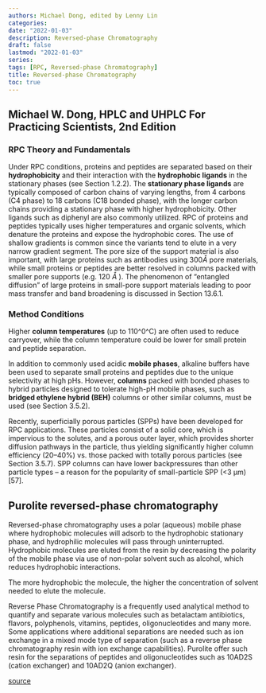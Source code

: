 ```yaml
---
authors: Michael Dong, edited by Lenny Lin
categories: 
date: "2022-01-03"
description: Reversed-phase Chromatography
draft: false
lastmod: "2022-01-03"
series: 
tags: [RPC, Reversed-phase Chromatography]
title: Reversed-phase Chromatography
toc: true
---
```



<!--more-->

## Michael W. Dong, HPLC and UHPLC For Practicing Scientists, 2nd Edition

### RPC Theory and Fundamentals
Under RPC conditions, proteins and peptides are separated based on their **hydrophobicity** and their interaction with the **hydrophobic ligands** in the stationary phases (see Section 1.2.2). The **stationary phase ligands** are typically composed of carbon chains of varying lengths, from 4 carbons (C4 phase) to 18 carbons (C18 bonded phase), with the longer carbon chains providing a stationary phase with higher hydrophobicity. Other ligands such as diphenyl are also commonly utilized. RPC of proteins and peptides typically uses higher temperatures and organic solvents, which denature the proteins and expose the hydrophobic cores. The use of shallow gradients is common since the variants tend to elute in a very narrow gradient segment. The pore size of the support material is also important, with large proteins such as antibodies using 300$\mathring{A}$
 pore materials, while small proteins or peptides are better resolved in columns packed with smaller pore supports (e.g. 120 $\mathring{A}$
). The phenomenon of “entangled diffusion” of large proteins in small-pore support materials leading to poor mass transfer and band broadening is discussed in Section 13.6.1.  

### Method Conditions
Higher **column temperatures** (up to 110^0^C) are often used to reduce carryover, while the column temperature could be lower for small protein and peptide separation.  

In addition to commonly used acidic **mobile phases**, alkaline buffers have been used to separate small proteins and peptides due to the unique selectivity at high pHs. However, **columns** packed with bonded phases to hybrid particles designed to tolerate high-pH mobile phases, such as **bridged ethylene hybrid (BEH)** columns or other similar columns, must be used (see Section 3.5.2).  

Recently, superficially porous particles (SPPs) have been developed for RPC applications. These particles consist of a solid core, which is impervious to the solutes, and a porous outer layer, which provides shorter diffusion pathways in the particle, thus yielding significantly higher column efficiency (20–40%) vs. those packed with totally porous particles (see Section 3.5.7). SPP columns can have lower backpressures than other particle types – a reason for the popularity of small-particle SPP (<3 μm) [57].  

## Purolite reversed-phase chromatography  

Reversed-phase chromatography uses a polar (aqueous) mobile phase where hydrophobic molecules will adsorb to the hydrophobic stationary phase, and hydrophilic molecules will pass through uninterrupted. Hydrophobic molecules are eluted from the resin by decreasing the polarity of the mobile phase via use of non-polar solvent such as alcohol, which reduces hydrophobic interactions.  

The more hydrophobic the molecule, the higher the concentration of solvent needed to elute the molecule.  

Reverse Phase Chromatography is a frequently used analytical method to quantify and separate various molecules such as betalactam antibiotics, flavors, polyphenols, vitamins, peptides, oligonucleotides and many more. Some applications where additional separations are needed such as ion exchange in a mixed mode type of separation (such as a reverse phase chromatography resin with ion exchange capabilities). Purolite offer such resin for the separations of peptides and oligonucleotides such as 10AD2S (cation exchanger) and 10AD2Q (anion exchanger).  

[source](https://www.purolite.com/index/healthcare-and-life-sciences/analytical-lab-testing-and-screening/reversed-phase-chromatography)
